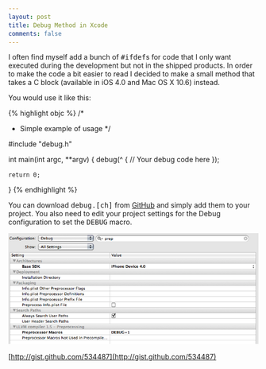 ```yaml
---
layout: post
title: Debug Method in Xcode
comments: false
---
```

I often find myself add a bunch of <tt>#ifdef</tt>s for code that I only want executed during the development but not in the shipped products. In order to make the code a bit easier to read I decided to make a small method that takes a C block (available in iOS 4.0 and Mac OS X 10.6) instead.

You would use it like this:

{% highlight objc %}
/*
 * Simple example of usage
 */

#include "debug.h"

int
main(int argc, **argv)
{
    debug(^ {
        // Your debug code here
    });

    return 0;
}
{% endhighlight %}

You can download <tt>debug.[ch]</tt> from <a href="http://gist.github.com/534487">GitHub</a> and simply add them to your project. You also need to edit your project settings for the Debug configuration to set the <tt>DEBUG</tt> macro.

![Project Settings Dialog](/images/posts/project-settings-debug.png)

[http://gist.github.com/534487](http://gist.github.com/534487)
